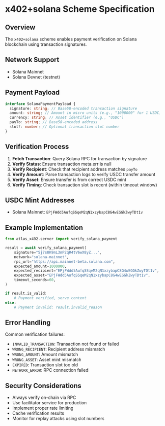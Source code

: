 # x402+solana Scheme Specification

## Overview

The `x402+solana` scheme enables payment verification on Solana blockchain using transaction signatures.

## Network Support

- Solana Mainnet
- Solana Devnet (testnet)

## Payment Payload

```typescript
interface SolanaPaymentPayload {
  signature: string; // Base58-encoded transaction signature
  amount: string; // Amount in micro units (e.g., "1000000" for 1 USDC)
  currency: string; // Asset identifier (e.g., "USDC")
  payTo: string; // Base58-encoded address
  slot?: number; // Optional transaction slot number
}
```

## Verification Process

1. **Fetch Transaction**: Query Solana RPC for transaction by signature
2. **Verify Status**: Ensure transaction meta.err is null
3. **Verify Recipient**: Check that recipient address matches `payTo`
4. **Verify Amount**: Parse transaction logs to verify USDC transfer amount
5. **Verify Asset**: Ensure transfer is from correct USDC mint
6. **Verify Timing**: Check transaction slot is recent (within timeout window)

## USDC Mint Addresses

- Solana Mainnet: `EPjFWdd5AufqSSqeM2qN1xzybapC8G4wEGGkZwyTDt1v`

## Example Implementation

```python
from atlas_x402.server import verify_solana_payment

result = await verify_solana_payment(
    signature="5j7s8K9mL3nP2qR4tV6wX8yZ...",
    network="solana-mainnet",
    rpc_url="https://api.mainnet-beta.solana.com",
    expected_amount=1000000,
    expected_recipient="EPjFWdd5AufqSSqeM2qN1xzybapC8G4wEGGkZwyTDt1v",
    expected_asset="EPjFWdd5AufqSSqeM2qN1xzybapC8G4wEGGkZwyTDt1v",
    timeout_seconds=60,
)

if result.is_valid:
    # Payment verified, serve content
else:
    # Payment invalid: result.invalid_reason
```

## Error Handling

Common verification failures:

- `INVALID_TRANSACTION`: Transaction not found or failed
- `WRONG_RECIPIENT`: Recipient address mismatch
- `WRONG_AMOUNT`: Amount mismatch
- `WRONG_ASSET`: Asset mint mismatch
- `EXPIRED`: Transaction slot too old
- `NETWORK_ERROR`: RPC connection failed

## Security Considerations

- Always verify on-chain via RPC
- Use facilitator service for production
- Implement proper rate limiting
- Cache verification results
- Monitor for replay attacks using slot numbers




